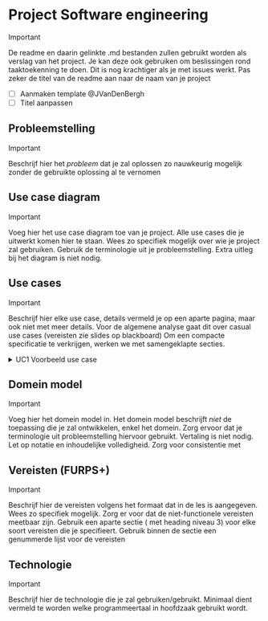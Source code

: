 # Project Software engineering
> [!IMPORTANT]
> De readme en daarin gelinkte .md bestanden zullen gebruikt worden als verslag van het project.
> Je kan deze ook gebruiken om beslissingen rond taaktoekenning te doen. Dit is nog krachtiger als je met issues werkt.
> Pas zeker de titel van de readme aan naar de naam van je project

- [ ] Aanmaken template @JVanDenBergh
- [ ] Titel aanpassen

## Probleemstelling
> [!IMPORTANT]
> Beschrijf hier het *probleem* dat je zal oplossen zo nauwkeurig mogelijk zonder de gebruikte oplossing al te vernomen

## Use case diagram
> [!IMPORTANT]
> Voeg hier het use case diagram toe van je project.
> Alle use cases die je uitwerkt komen hier te staan. Wees zo specifiek mogelijk over wie je project zal gebruiken.
> Gebruik de terminologie uit je probleemstelling.
> Extra uitleg bij het diagram is niet nodig.

## Use cases
> [!IMPORTANT]
> Beschrijf hier elke use case, details vermeld je op een aparte pagina, maar ook niet met meer details.
> Voor de algemene analyse gaat dit over casual use cases (vereisten zie slides op blackboard)
> Om een compacte specificatie te verkrijgen, werken we met samengeklapte secties.

<details>

<summary>UC1 Voorbeeld use case</summary>

### UC1 Voorbeeld use case

Beschrijft hier de brief use case en link naar de pagina met de fully dressed use case

[Details](docs/UC1.md)
</details>

 ## Domein model
 > [!IMPORTANT]
> Voeg hier het domein model in. Het domein model beschrijft *niet* de toepassing die je zal ontwikkelen, enkel het domein.
> Zorg ervoor dat je terminologie uit probleemstelling hiervoor gebruikt. Vertaling is niet nodig.
> Let op notatie en inhoudelijke volledigheid. Zorg voor consistentie met 

## Vereisten (FURPS+)
> [!IMPORTANT]
> Beschrijf hier de vereisten volgens het formaat dat in de les is aangegeven. Wees zo specifiek mogelijk.
> Zorg er voor dat de niet-functionele vereisten meetbaar zijn.
> Gebruik een aparte sectie ( met heading niveau 3) voor elke soort vereisten die je specifieert.
> Gebruik binnen de sectie een genummerde lijst voor de vereisten

## Technologie
> [!IMPORTANT]
> Beschrijf hier de technologie die je zal gebruiken/gebruikt.
> Minimaal dient vermeld te worden welke programmeertaal in hoofdzaak gebruikt wordt.






